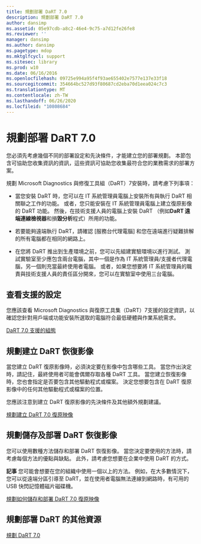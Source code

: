 ```yaml
---
title: 規劃部署 DaRT 7.0
description: 規劃部署 DaRT 7.0
author: dansimp
ms.assetid: 05e97cdb-a8c2-46e4-9c75-a7d12fe26fe8
ms.reviewer: ''
manager: dansimp
ms.author: dansimp
ms.pagetype: mdop
ms.mktglfcycl: support
ms.sitesec: library
ms.prod: w10
ms.date: 06/16/2016
ms.openlocfilehash: 09725e994a95f4f93ae655402e7577e137e33f18
ms.sourcegitcommit: 354664bc527d93f80687cd2eba70d1eea024c7c3
ms.translationtype: MT
ms.contentlocale: zh-TW
ms.lasthandoff: 06/26/2020
ms.locfileid: "10808684"
---
```

# 規劃部署 DaRT 7.0


您必須先考慮幾個不同的部署設定和先決條件，才能建立您的部署規劃。 本節包含可協助您收集資訊的資訊，這些資訊可協助您收集最符合您的業務需求的部署方案。

規劃 Microsoft Diagnostics 與修復工具組（DaRT）7安裝時，請考慮下列事項：

-   當您安裝 DaRT 時，您可以在 IT 系統管理員電腦上安裝所有與執行 DaRT 相關聯之工作的功能。 或者，您只能安裝在 IT 系統管理員電腦上建立復原影像的 DaRT 功能。 然後，在技術支援人員的電腦上安裝 DaRT （例如**DaRT 遠端連線檢視器**和損**毀分析**程式）所用的功能。

-   若要能夠遠端執行 DaRT，請確認 [服務台代理電腦] 和您在遠端進行疑難排解的所有電腦都在相同的網路上。

-   在您將 DaRT 推出到生產環境之前，您可以先組建實驗環境以進行測試。 測試實驗室至少應包含兩台電腦，其中一個是作為 IT 系統管理員/支援者代理電腦，另一個則充當最終使用者電腦。 或者，如果您想要將 IT 系統管理員的職責與技術支援人員的責任區分開來，您可以在實驗室中使用三台電腦。

## 查看支援的設定


您應該查看 Microsoft Diagnostics 與復原工具集（DaRT）7支援的設定資訊，以確認您針對用戶端或功能安裝所選取的電腦符合最低硬體與作業系統需求。

[DaRT 7.0 支援的組態](dart-70-supported-configurations-dart-7.md)

## 規劃建立 DaRT 恢復影像


當您建立 DaRT 復原影像時，必須決定要在影像中包含哪些工具。 當您作出決定時，請記住，最終使用者可能會偶爾存取各種 DaRT 工具。 當您建立恢復影像時，您也會指定是否要包含其他驅動程式或檔案。 決定您想要包含在 DaRT 復原影像中的任何其他驅動程式或檔案的位置。

您應該注意到建立 DaRT 復原影像的先決條件及其他額外規劃建議。

[規劃建立 DaRT 7.0 復原映像](planning-to-create-the-dart-70-recovery-image.md)

## 規劃儲存及部署 DaRT 恢復影像


您可以使用數種方法儲存和部署 DaRT 恢復影像。 當您決定要使用的方法時，請考慮每個方法的優點與缺點。 此外，請考慮您想要在企業中使用 DaRT 的方式。

**記事** 您可能會想要在您的組織中使用一個以上的方法。 例如，在大多數情況下，您可以從遠端分區引導至 DaRT，並在使用者電腦無法連線到網路時，有可用的 USB 快閃記憶體磁片磁碟機。

 

[規劃如何儲存和部署 DaRT 7.0 復原映像](planning-how-to-save-and-deploy-the-dart-70-recovery-image.md)

## 規劃部署 DaRT 的其他資源


[規劃 DaRT 7.0](planning-for-dart-70-new-ia.md)

 

 





